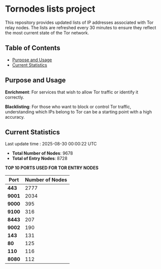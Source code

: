 # Tornodes lists project

This repository provides updated lists of IP addresses associated with Tor relay nodes. The lists are refreshed every 30 minutes to ensure they reflect the most current state of the Tor network.

## Table of Contents

- [Purpose and Usage](#purpose-and-usage)
- [Current Statistics](#current-statistics)


## Purpose and Usage

**Enrichment**: For services that wish to allow Tor traffic or identify it correctly.

**Blacklisting**: For those who want to block or control Tor traffic, understanding which IPs belong to Tor can be a starting point with a high accuracy.

## Current Statistics

Last update time : 2025-08-30 00:00:22 UTC

- **Total Number of Nodes**: 9678
- **Total of Entry Nodes**: 8728

**TOP 10 PORTS USED FOR TOR ENTRY NODES**

| **Port** | **Number of Nodes** |
|------|-----------------|
| **443**   | 2777  |
| **9001**   | 2034  |
| **9000**   | 395  |
| **9100**   | 316  |
| **8443**   | 207  |
| **9002**   | 190  |
| **143**   | 131  |
| **80**   | 125  |
| **110**   | 116  |
| **8080**   | 112  |

